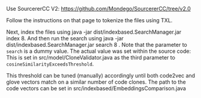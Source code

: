 Use SourcererCC V2: https://github.com/Mondego/SourcererCC/tree/v2.0

Follow the instructions on that page to tokenize the files using TXL.

Next, index the files using java -jar dist/indexbased.SearchManager.jar index 8.
And then run the search using java -jar dist/indexbased.SearchManager.jar search 8 .
Note that the parameter to  `search` is a dummy value. 
The actual value was set within the source code: This is set in src/model/CloneValidator.java as the third parameter to  `cosineSimilarityExceedsThreshold`.

This threshold can be tuned (manually) accordingly until both code2vec and glove vectors match on a similar number of code clones. The path to the code vectors can be set in src/indexbased/EmbeddingsComparison.java
